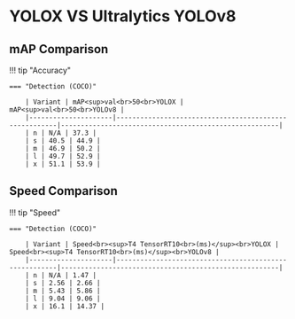 ---
---

# YOLOX VS Ultralytics YOLOv8

## mAP Comparison

!!! tip "Accuracy"

    === "Detection (COCO)"

    	| Variant | mAP<sup>val<br>50<br>YOLOX | mAP<sup>val<br>50<br>YOLOv8 |
    	|---------------------|-------------------------------------------------------|-------------------------------------------------------|
    	| n | N/A | 37.3 |
    	| s | 40.5 | 44.9 |
    	| m | 46.9 | 50.2 |
    	| l | 49.7 | 52.9 |
    	| x | 51.1 | 53.9 |

## Speed Comparison

!!! tip "Speed"

    === "Detection (COCO)"

    	| Variant | Speed<br><sup>T4 TensorRT10<br>(ms)</sup><br>YOLOX | Speed<br><sup>T4 TensorRT10<br>(ms)</sup><br>YOLOv8 |
    	|---------------------|-------------------------------------------------------|-------------------------------------------------------|
    	| n | N/A | 1.47 |
    	| s | 2.56 | 2.66 |
    	| m | 5.43 | 5.86 |
    	| l | 9.04 | 9.06 |
    	| x | 16.1 | 14.37 |
